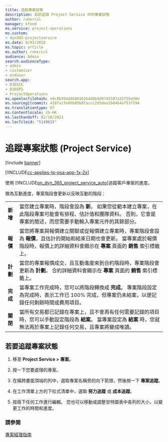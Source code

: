 ```yaml
---
title: 追蹤專案狀態
description: 如何追蹤 Project Service 中的專案狀態
author: ruhercul
manager: kfend
ms.service: project-operations
ms.custom:
- dyn365-projectservice
ms.date: 8/03/2018
ms.topic: article
ms.author: ruhercul
audience: Admin
search.audienceType:
- admin
- customizer
- enduser
search.app:
- D365CE
- D365PS
- ProjectOperations
ms.openlocfilehash: e9c8b594d468016264d0b4d9745597a35f55e50e
ms.sourcegitcommit: 418fa1fe9d605b8faccc2d5dee1b04b4e753f194
ms.translationtype: HT
ms.contentlocale: zh-HK
ms.lasthandoff: 02/10/2021
ms.locfileid: "5149615"
---
```

# <a name="track-a-projects-status-project-service"></a>追蹤專案狀態 (Project Service)

[!include [banner](../includes/psa-now-project-operations.md)]

[!INCLUDE[cc-applies-to-psa-app-1x-2x](../includes/cc-applies-to-psa-app-1x-2x.md)]

使用 [!INCLUDE[pn_dyn_365_project_service_auto](../includes/pn-dyn-365-project-service-auto.md)]追蹤客戶專案的進度。  

做為互動進度，專案階段會更新以反映互動的階段：  


|              |                                                                                                                                                                                                                                                                                                  |
|--------------|--------------------------------------------------------------------------------------------------------------------------------------------------------------------------------------------------------------------------------------------------------------------------------------------------|
|   **新增**    | 當您建立專案時，階段會設為 **新**。 如果您從範本建立專案，在此階段專案可能會有排程、估計值和團隊資料。 否則，它會是專案的簡述，而您需要手動輸入專案元件的其餘部分。 |
|  **報價**   |      當您將專案與報價建立關聯或從報價建立專案時，專案階段會設為 **報價**，且估計的開始和結束日期也會更新。 當專案處於報價階段時，報價上的詳細資料會顯示在 **專案** 頁面的 **銷售** 索引標籤上。      |
|   **計劃**   |                                     當您的專案報價成交，且互動進度來到合約階段時，專案階段會更新為 **計劃**。 合約詳細資料會顯示在 **專案** 頁面的 **銷售** 索引標籤上。                                      |
| **完成** |                    當專案工作完成時，您可以將階段轉換成 **完成**。 專案階段設定為完成時，表示工作已 100% 完成，但專案仍未結案，以便記錄任何剩餘時間或費用項目。                     |
|  **關閉**   |           當所有交易都已記錄在專案上，且不會再有任何需要記錄的項目時，您可以手動設定階段為 **結案**。 當專案設定為 **結案** 時，您就無法再於專案上記錄任何交易，且專案將變成唯讀。           |

## <a name="to-track-a-projects-status"></a>若要追蹤專案狀態  

1.  移至 **Project Service > 專案**。  

2.  按一下您要處理的專案。  

3.  在橫跨畫面頂端的列中，選取專案名稱旁的向下箭頭，然後按一下 **專案追蹤**。  

4.  在工作清單上方的下拉式清單中，選取 **努力追蹤** 或 **成本追蹤**。  

5.  按兩下任何工作進行編輯。 您也可以移動或調整甘特圖表中各列的大小，以變更工作的時間和進度。  

### <a name="see-also"></a>請參閱  
 [專案經理指南](../psa/project-manager-guide.md)
